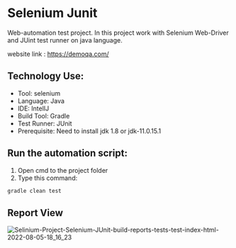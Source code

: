 # Selenium Junit
Web-automation test project. In this project work with Selenium Web-Driver and JUint test runner on java language.

 website link : https://demoqa.com/

## Technology Use:
- Tool: selenium
- Language: Java
- IDE: IntelIJ
- Build Tool: Gradle
- Test Runner: JUnit
- Prerequisite: Need to install jdk 1.8 or jdk-11.0.15.1

## Run the automation script:
1. Open cmd to the project folder
2. Type this command:

```sh
gradle clean test
```

## Report View 
![Selinium-Project-Selenium-JUnit-build-reports-tests-test-index-html-2022-08-05-18_16_23](https://user-images.githubusercontent.com/56792623/183075501-14f485cc-631a-4000-92bb-ebeb0d87d332.png)



